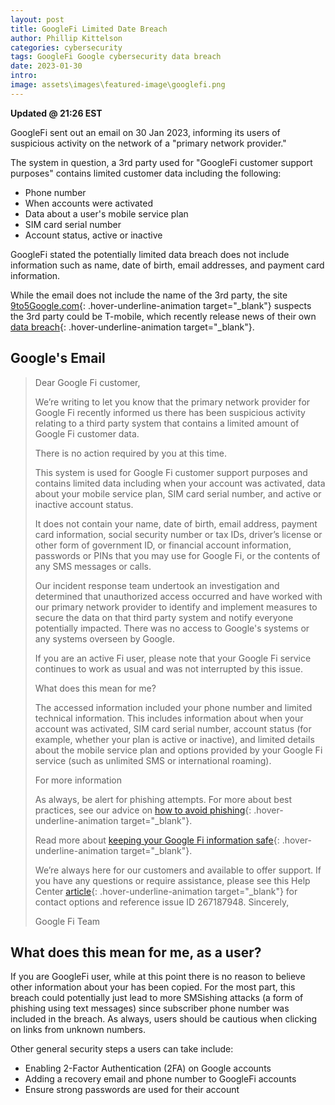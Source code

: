```yaml
---
layout: post
title: GoogleFi Limited Date Breach
author: Phillip Kittelson
categories: cybersecurity
tags: GoogleFi Google cybersecurity data breach
date: 2023-01-30
intro: 
image: assets\images\featured-image\googlefi.png
---
```

__Updated @ 21:26 EST__

GoogleFi sent out an email on 30 Jan 2023, informing its users of suspicious activity on the network of a "primary network provider."

The system in question, a 3rd party used for "GoogleFi customer support purposes" contains limited customer data including the following:

- Phone number
- When accounts were activated
- Data about a user's mobile service plan
- SIM card serial number
- Account status, active or inactive

GoogleFi stated the potentially limited data breach does not include information such as name, date of birth, email addresses, and payment card information.

While the email does not include the name of the 3rd party, the site [9to5Google.com](https://9to5google.com/2023/01/30/google-fi-data-breach-tmobile/){: .hover-underline-animation target="_blank"} suspects the 3rd party could be T-mobile, which recently release news of their own [data breach](https://9to5mac.com/2023/01/19/t-mobile-data-breach-customer-info/){: .hover-underline-animation target="_blank"}.


## Google's Email
> Dear Google Fi customer,
>
>We’re writing to let you know that the primary network provider for Google Fi recently informed us there has been suspicious activity relating to a third party system that contains a limited amount of Google Fi customer data.
>
> There is no action required by you at this time.
>
> This system is used for Google Fi customer support purposes and contains limited data including when your account was activated, data about your mobile service plan, SIM card serial number, and active or inactive account status.
>
> It does not contain your name, date of birth, email address, payment card information, social security number or tax IDs, driver’s license or other form of government ID, or financial account information, passwords or PINs that you may use for Google Fi, or the contents of any SMS messages or calls.
>
> Our incident response team undertook an investigation and determined that unauthorized access occurred and have worked with our primary network provider to identify and implement measures to secure the data on that third party system and notify everyone potentially impacted. There was no access to Google's systems or any systems overseen by Google.
>
> If you are an active Fi user, please note that your Google Fi service continues to work as usual and was not interrupted by this issue.
>
> What does this mean for me?
>
>The accessed information included your phone number and limited technical information. This includes information about when your account was activated, SIM card serial number, account status (for example, whether your plan is active or inactive), and limited details about the mobile service plan and options provided by your Google Fi service (such as unlimited SMS or international roaming).
>
> For more information
>
> As always, be alert for phishing attempts. For more about best practices, see our advice on [how to avoid phishing](https://support.google.com/mail/answer/8253#zippy=%2Cpay-attention-to-warnings-from-google%2Cnever-respond-to-requests-for-private-info%2Cbeware-of-messages-that-sound-urgent-or-too-good-to-be-true%2Cstop-think-before-you-click%2Cuse-gmail-to-help-you-identify-phishing-emails%2Cuse-safe-browsing-in-chrome%2Ccheck-for-unsafe-saved-passwords%2Chelp-protect-your-google-account-password%2Clearn-about--step-verification%2Cdont-enter-your-password-after-clicking-a-link-in-a-message){: .hover-underline-animation target="_blank"}.
>
> Read more about [keeping your Google Fi information safe](https://support.google.com/fi/answer/13274172?visit_id=638107279937551347-538348395&p=January2023&rd=1){: .hover-underline-animation target="_blank"}.
>
> We’re always here for our customers and available to offer support. If you have any questions or require assistance, please see this Help Center [article](https://support.google.com/fi/answer/13274172?visit_id=638107279937551347-538348395&p=January2023&rd=1){: .hover-underline-animation target="_blank"} for contact options and reference issue ID 267187948.
Sincerely,
>
>Google Fi Team


## What does this mean for me, as a user?
If you are GoogleFi user, while at this point there is no reason to believe other information about your has been copied. For the most part, this breach could potentially just lead to more SMSishing attacks (a form of phishing using text messages) since subscriber phone number was included in the breach. As always, users should be cautious when clicking on links from unknown numbers.

Other general security steps a users can take include:
- Enabling 2-Factor Authentication (2FA) on Google accounts
- Adding a recovery email and phone number to GoogleFi accounts
- Ensure strong passwords are used for their account